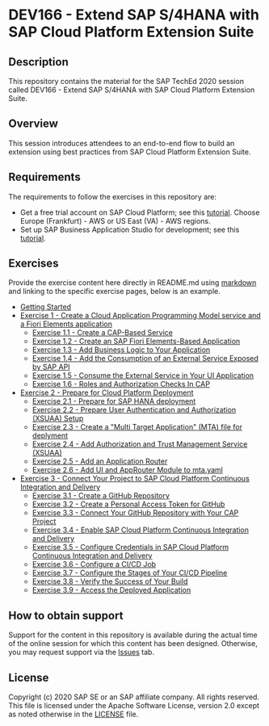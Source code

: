 # DEV166 - Extend SAP S/4HANA with SAP Cloud Platform Extension Suite

## Description

This repository contains the material for the SAP TechEd 2020 session called DEV166 - Extend SAP S/4HANA with SAP Cloud Platform Extension Suite.  

## Overview

This session introduces attendees to an end-to-end flow to build an extension using best practices from SAP Cloud Platform Extension Suite.

## Requirements

The requirements to follow the exercises in this repository are:
- Get a free trial account on SAP Cloud Platform; see this [tutorial](https://developers.sap.com/tutorials/hcp-create-trial-account.html). Choose Europe (Frankfurt) - AWS or US East (VA) - AWS regions.
- Set up SAP Business Application Studio for development; see this [tutorial](https://developers.sap.com/tutorials/appstudio-onboarding.html).

## Exercises

Provide the exercise content here directly in README.md using [markdown](https://guides.github.com/features/mastering-markdown/) and linking to the specific exercise pages, below is an example.

- [Getting Started](exercises/ex0/)
- [Exercise 1 - Create a Cloud Application Programming Model service and a Fiori Elements application](exercises/ex1/)
    - [Exercise 1.1 - Create a CAP-Based Service](exercises/ex1#exercise-11-create-a-cap-based-service)
    - [Exercise 1.2 - Create an SAP Fiori Elements-Based Application](exercises/ex1#exercise-12-create-an-sap-fiori-elements-based-application)
    - [Exercise 1.3 - Add Business Logic to Your Application](exercises/ex1#exercise-13-add-business-logic-to-your-applicat)
    - [Exercise 1.4 - Add the Consumption of an External Service Exposed by SAP API](exercises/ex1#exercise-14-add-the-consumption-of-an-external-service-exposed-by-sap-api-business-hub-to-your-service)
    - [Exercise 1.5 - Consume the External Service in Your UI Application](exercises/ex1#exercise-15-consume-the-external-service-in-your-ui-application)
    - [Exercise 1.6 - Roles and Authorization Checks In CAP](exercises/ex1#exercise-16--roles-and-authorization-checks-in-cap)
- [Exercise 2 - Prepare for Cloud Platform Deployment](exercises/ex2/)
    - [Exercise 2.1 - Prepare for SAP HANA deployment](exercises/ex2#exercise-21-prepare-for-sap-hana-deployment)
    - [Exercise 2.2 - Prepare User Authentication and Authorization (XSUAA) Setup](exercises/ex2#exercise-22-prepare-user-authentication-and-authorization-xsuaa-setup)
    - [Exercise 2.3 - Create a "Multi Target Application" (MTA) file for deplyment](exercises/ex2#exercise-23-create-a-multi-target-application-mta-file-for-deplyment)
    - [Exercise 2.4 - Add Authorization and Trust Management Service (XSUAA)](exercises/ex2#exercise-24--add-authorization-and-trust-management-service-xsuaa)
    - [Exercise 2.5 - Add an Application Router](exercises/ex2#exercise-25--add-an-application-router)
    - [Exercise 2.6 - Add UI and AppRouter Module to mta.yaml](exercises/ex2#exercise-26-add-ui-and-approuter-module-to-mtayaml)
- [Exercise 3 - Connect Your Project to SAP Cloud Platform Continuous Integration and Delivery](exercises/ex3/)
    - [Exercise 3.1 - Create a GitHub Repository](exercises/ex3#exercise-31-create-a-github-repository)
    - [Exercise 3.2 - Create a Personal Access Token for GitHub](exercises/ex3#exercise-32-create-a-personal-access-token-for-github)
    - [Exercise 3.3 - Connect Your GitHub Repository with Your CAP Project](exercises/ex3#exercise-33-connect-your-github-repository-with-your-cap-project)
    - [Exercise 3.4 - Enable SAP Cloud Platform Continuous Integration and Delivery](exercises/ex3#exercise-34-enable-sap-cloud-platform-continuous-integration-and-delivery)
    - [Exercise 3.5 - Configure Credentials in SAP Cloud Platform Continuous Integration and Delivery](exercises/ex3#exercise-35-configure-credentials-in-sap-cloud-platform-continuous-integration-and-delivery)
    - [Exercise 3.6 - Configure a CI/CD Job](exercises/ex3#exercise-36-configure-a-cicd-job)
    - [Exercise 3.7 - Configure the Stages of Your CI/CD Pipeline](exercises/ex3#exercise-37-configure-the-stages-of-your-cicd-pipeline)
    - [Exercise 3.8 - Verify the Success of Your Build](exercises/ex3#exercise-38-verify-the-success-of-your-build)
    - [Exercise 3.9 - Access the Deployed Application](exercises/ex3#exercise-39-assign-role-collections-and-access-the-deployed-application)


## How to obtain support

Support for the content in this repository is available during the actual time of the online session for which this content has been designed. Otherwise, you may request support via the [Issues](../../issues) tab.

## License
Copyright (c) 2020 SAP SE or an SAP affiliate company. All rights reserved. This file is licensed under the Apache Software License, version 2.0 except as noted otherwise in the [LICENSE](LICENSES/Apache-2.0.txt) file.
